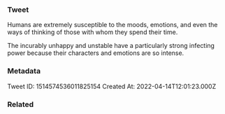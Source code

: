 ### Tweet
Humans are extremely susceptible to the moods, emotions, and even the ways of thinking of those with whom they spend their time.

The incurably unhappy and unstable have a particularly strong infecting power because their characters and emotions are so intense.

### Metadata
Tweet ID: 1514574536011825154
Created At: 2022-04-14T12:01:23.000Z

### Related

